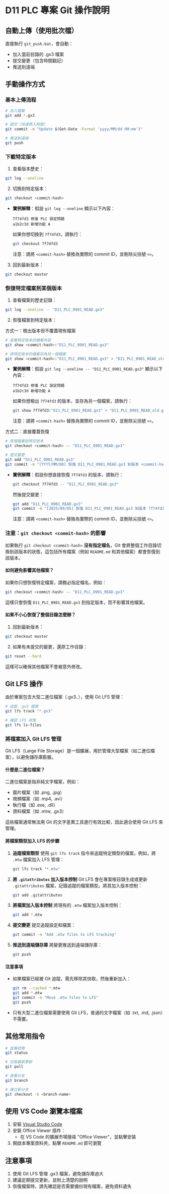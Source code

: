# D11 PLC 專案 Git 操作說明

## 自動上傳（使用批次檔）

直接執行 `git_push.bat`，會自動：

- 加入當前目錄的 .gx3 檔案
- 提交變更（包含時間戳記）
- 推送到遠端

## 手動操作方式

### 基本上傳流程

```bash
# 加入檔案
git add *.gx3

# 提交（快速帶入時間）
git commit -m "Update $(Get-Date -Format 'yyyy/MM/dd HH:mm')"

# 推送到遠端
git push
```

### 下載特定版本

1. 查看版本歷史：

```bash
git log --oneline
```

2. 切換到特定版本：

```bash
git checkout <commit-hash>
```

- **實例解釋**：假設 `git log --oneline` 顯示以下內容：

  ```
  7f74fd3 修復 PLC 設定問題
  a1b2c3d 新增功能 A
  ```

  如果你想切換到 `7f74fd3`，請執行：
  ```bash
  git checkout 7f74fd3
  ```

  注意：請將 `<commit-hash>` 替換為實際的 commit ID，並刪除尖括號 `<>`。

3. 回到最新版本：

```bash
git checkout master
```

### 恢復特定檔案到某個版本

1. 查看檔案的歷史記錄：

```bash
git log --oneline -- "D11_PLC_0901_READ.gx3"
```

2. 恢復檔案到特定版本：

方式一：檢出版本但不覆蓋現有檔案

```bash
# 查看特定版本的檔案內容
git show <commit-hash>:"D11_PLC_0901_READ.gx3"

# 將特定版本的檔案存為另一個檔案
git show <commit-hash>:"D11_PLC_0901_READ.gx3" > "D11_PLC_0901_READ_old.gx3"
```

- **實例解釋**：假設 `git log --oneline -- "D11_PLC_0901_READ.gx3"` 顯示以下內容：

  ```
  7f74fd3 修復 PLC 設定問題
  a1b2c3d 新增功能 A
  ```

  如果你想檢出 `7f74fd3` 的版本，並存為另一個檔案，請執行：
  ```bash
  git show 7f74fd3:"D11_PLC_0901_READ.gx3" > "D11_PLC_0901_READ_old.gx3"
  ```

  注意：請將 `<commit-hash>` 替換為實際的 commit ID，並刪除尖括號 `<>`。

方式二：直接覆蓋恢復

```bash
# 恢復檔案到特定版本
git checkout <commit-hash> -- "D11_PLC_0901_READ.gx3"

# 提交變更
git add "D11_PLC_0901_READ.gx3"
git commit -m "[YYYY/MM/DD] 恢復 D11_PLC_0901_READ.gx3 到版本 <commit-hash>"
```

- **實例解釋**：假設你想直接恢復 `7f74fd3` 的版本，請執行：

  ```bash
  git checkout 7f74fd3 -- "D11_PLC_0901_READ.gx3"
  ```

  然後提交變更：
  ```bash
  git add "D11_PLC_0901_READ.gx3"
  git commit -m "[2025/09/05] 恢復 D11_PLC_0901_READ.gx3 到版本 7f74fd3"
  ```

  注意：請將 `<commit-hash>` 替換為實際的 commit ID，並刪除尖括號 `<>`。

### 注意：`git checkout <commit-hash>` 的影響

如果執行 `git checkout <commit-hash>` **沒有指定檔名**，Git 會將整個工作目錄切換到該版本的狀態，這包括所有檔案（例如 `README.md` 和其他檔案）都會恢復到該版本。

#### 如何避免影響其他檔案？

如果你只想恢復特定檔案，請務必指定檔名，例如：

```bash
git checkout <commit-hash> -- "D11_PLC_0901_READ.gx3"
```

這樣只會恢復 `D11_PLC_0901_READ.gx3` 到指定版本，而不影響其他檔案。

#### 如果不小心恢復了整個目錄怎麼辦？

1. 回到最新版本：

```bash
git checkout master
```

2. 如果有未提交的變更，還原工作目錄：

```bash
git reset --hard
```

這樣可以確保其他檔案不會被意外修改。

## Git LFS 操作

由於專案包含大型二進位檔案（.gx3、），使用 Git LFS 管理：

```bash
# 追蹤 .gx3 檔案
git lfs track "*.gx3"

# 確認 LFS 狀態
git lfs ls-files
```

### 將檔案加入 Git LFS 管理

Git LFS（Large File Storage）是一個擴展，用於管理大型檔案（如二進位檔案），以避免儲存庫膨脹。

#### 什麼是二進位檔案？

二進位檔案是指非純文字檔案，例如：

- 圖片檔案（如 .png, .jpg）
- 視頻檔案（如 .mp4, .avi）
- 執行檔（如 .exe, .dll）
- 資料檔案（如 .mtw, .gx3）

這些檔案通常無法用 Git 的文字差異工具進行有效比較，因此適合使用 Git LFS 來管理。

#### 將檔案類型加入 LFS 的步驟

1. **追蹤檔案類型**
   使用 `git lfs track` 指令來追蹤特定類型的檔案。例如，將 `.mtw` 檔案加入 LFS 管理：

   ```bash
   git lfs track "*.mtw"
   ```
2. **將 `.gitattributes` 加入版本控制**
   Git LFS 會在專案根目錄生成或更新 `.gitattributes` 檔案，記錄追蹤的檔案類型。將其加入版本控制：

   ```bash
   git add .gitattributes
   ```
3. **將檔案加入版本控制**
   將現有的 `.mtw` 檔案加入版本控制：

   ```bash
   git add *.mtw
   ```
4. **提交變更**
   提交追蹤設定和檔案：

   ```bash
   git commit -m "Add .mtw files to LFS tracking"
   ```
5. **推送到遠端儲存庫**
   將變更推送到遠端儲存庫：

   ```bash
   git push
   ```

#### 注意事項

- 如果檔案已經被 Git 追蹤，需先移除其快取，然後重新加入：
  ```bash
  git rm --cached *.mtw
  git add *.mtw
  git commit -m "Move .mtw files to LFS"
  git push
  ```
- 只有大型二進位檔案需要使用 Git LFS，普通的文字檔案（如 .txt, .md, .json）不需要。

## 其他常用指令

```bash
# 查看狀態
git status

# 拉取最新更新
git pull

# 查看分支
git branch

# 建立新分支
git checkout -b <branch-name>
```

## 使用 VS Code 瀏覽本檔案

1. 安裝 [Visual Studio Code](https://code.visualstudio.com/)
2. 安裝 Office Viewer 插件：
   - 在 VS Code 的擴展市場搜尋 "Office Viewer"，並點擊安裝
3. 開啟本專案資料夾，點擊 `README.md` 即可瀏覽

## 注意事項

1. 使用 Git LFS 管理 .gx3 檔案，避免儲存庫過大
2. 建議定期提交更新，並附上清楚的說明
3. 恢復檔案時，請先確認是否需要備份現有檔案，避免資料遺失
